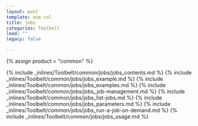```yaml
---
layout: post
template: one-col
title: jobs
categories: Toolbelt
lead: ""
legacy: false

---
```

{% assign product = "common" %}

{% include _inlines/Toolbelt/common/jobs/jobs_contents.md %}
{% include _inlines/Toolbelt/common/jobs/jobs_example.md %}
{% include _inlines/Toolbelt/common/jobs/jobs_examples.md %}
{% include _inlines/Toolbelt/common/jobs/jobs_job-management.md %}
{% include _inlines/Toolbelt/common/jobs/jobs_list-jobs.md %}
{% include _inlines/Toolbelt/common/jobs/jobs_parameters.md %}
{% include _inlines/Toolbelt/common/jobs/jobs_run-a-job-on-demand.md %}
{% include _inlines/Toolbelt/common/jobs/jobs_usage.md %}
